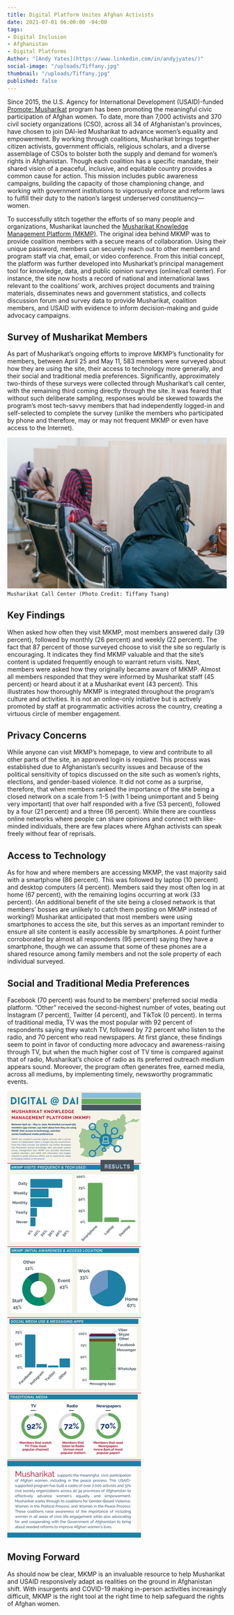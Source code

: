 ```yaml
---
title: Digital Platform Unites Afghan Activists
date: 2021-07-01 06:00:00 -04:00
tags:
- Digital Inclusion
- Afghanistan
- Digital Platforms
Author: "[Andy Yates](https://www.linkedin.com/in/andyjyates/)"
social-image: "/uploads/Tiffany.jpg"
thumbnail: "/uploads/Tiffany.jpg"
published: false
---
```


Since 2015, the U.S. Agency for International Development (USAID)-funded [Promote: Musharikat](https://www.dai.com/our-work/projects/afghanistan-musharikat) program has been promoting the meaningful civic participation of Afghan women. To date, more than 7,000 activists and 370 civil society organizations (CSO), across all 34 of Afghanistan's provinces, have chosen to join DAI-led Musharikat to advance women’s equality and empowerment. By working through coalitions, Musharikat brings together citizen activists, government officials, religious scholars, and a diverse assemblage of CSOs to bolster both the supply and demand for women’s rights in Afghanistan. Though each coalition has a specific mandate, their shared vision of a peaceful, inclusive, and equitable country provides a common cause for action. This mission includes public awareness campaigns, building the capacity of those championing change, and working with government institutions to vigorously enforce and reform laws to fulfill their duty to the nation’s largest underserved constituency—women.

<!--more-->

To successfully stitch together the efforts of so many people and organizations, Musharikat launched the [Musharikat Knowledge Management Platform (MKMP)](https://www.musharikat.com/). The original idea behind MKMP was to provide coalition members with a secure means of collaboration. Using their unique password, members can securely reach out to other members and program staff via chat, email, or video conference. From this initial concept, the platform was further developed into Musharkat’s principal management tool for knowledge, data, and public opinion surveys (online/call center). For instance, the site now hosts a record of national and international laws relevant to the coalitions’ work, archives project documents and training materials, disseminates news and government statistics, and collects discussion forum and survey data to provide Musharikat, coalition members, and USAID with evidence to inform decision-making and guide advocacy campaigns.

## Survey of Musharikat Members

As part of Musharikat’s ongoing efforts to improve MKMP’s functionality for members, between April 25 and May 11, 583 members were surveyed about how they are using the site, their access to technology more generally, and their social and traditional media preferences. Significantly, approximately two-thirds of these surveys were collected through Musharikat’s call center, with the remaining third coming directly through the site. It was feared that without such deliberate sampling, responses would be skewed towards the program’s most tech-savvy members that had independently logged-in and self-selected to complete the survey (unlike the members who participated by phone and therefore, may or may not frequent MKMP or even have access to the Internet).

![Tiffany.jpg](/uploads/Tiffany.jpg)`Musharikat Call Center (Photo Credit: Tiffany Tsang)`

## Key Findings

When asked how often they visit MKMP, most members answered daily (39 percent), followed by monthly (26 percent) and weekly (22 percent). The fact that 87 percent of those surveyed choose to visit the site so regularly is encouraging. It indicates they find MKMP valuable and that the site’s content is updated frequently enough to warrant return visits. Next, members were asked how they originally became aware of MKMP. Almost all members responded that they were informed by Musharikat staff (45 percent) or heard about it at a Musharikat event (43 percent). This illustrates how thoroughly MKMP is integrated throughout the program’s culture and activities. It is not an online-only initiative but is actively promoted by staff at programmatic activities across the country, creating a virtuous circle of member engagement.

## Privacy Concerns

While anyone can visit MKMP’s homepage, to view and contribute to all other parts of the site, an approved login is required. This process was established due to Afghanistan’s security issues and because of the political sensitivity of topics discussed on the site such as women’s rights, elections, and gender-based violence. It did not come as a surprise, therefore, that when members ranked the importance of the site being a closed network on a scale from 1-5 (with 1 being unimportant and 5 being very important) that over half responded with a five (53 percent), followed by a four (21 percent) and a three (16 percent). While there are countless online networks where people can share opinions and connect with like-minded individuals, there are few places where Afghan activists can speak freely without fear of reprisals.

## Access to Technology

As for how and where members are accessing MKMP, the vast majority said with a smartphone (86 percent). This was followed by laptop (10 percent) and desktop computers (4 percent). Members said they most often log in at home (67 percent), with the remaining logins occurring at work (33 percent). (An additional benefit of the site being a closed network is that members’ bosses are unlikely to catch them posting on MKMP instead of working!) Musharikat anticipated that most members were using smartphones to access the site, but this serves as an important reminder to ensure all site content is easily accessible by smartphones. A point further corroborated by almost all respondents (95 percent) saying they have a smartphone, though we can assume that some of these phones are a shared resource among family members and not the sole property of each individual surveyed.

## Social and Traditional Media Preferences

Facebook (70 percent) was found to be members’ preferred social media platform. “Other” received the second-highest number of votes, beating out Instagram (7 percent), Twitter (4 percent), and TikTok (0 percent). In terms of traditional media, TV was the most popular with 92 percent of respondents saying they watch TV, followed by 72 percent who listen to the radio, and 70 percent who read newspapers. At first glance, these findings seem to point in favor of conducting more advocacy and awareness-raising through TV, but when the much higher cost of TV time is compared against that of radio, Musharikat’s choice of radio as its preferred outreach medium appears sound. Moreover, the program often generates free, earned media, across all mediums, by implementing timely, newsworthy programmatic events.

![MKMP Infographic.jpg](/uploads/MKMP%20Infographic.jpg)

## Moving Forward

As should now be clear, MKMP is an invaluable resource to help Musharikat and USAID responsively adapt as realities on the ground in Afghanistan shift. With insurgents and COVID-19 making in-person activities increasingly difficult, MKMP is the right tool at the right time to help safeguard the rights of Afghan women.